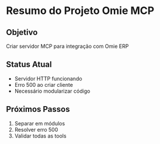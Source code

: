 # Resumo do Projeto Omie MCP

## Objetivo
Criar servidor MCP para integração com Omie ERP

## Status Atual
- Servidor HTTP funcionando
- Erro 500 ao criar cliente
- Necessário modularizar código

## Próximos Passos
1. Separar em módulos
2. Resolver erro 500
3. Validar todas as tools
